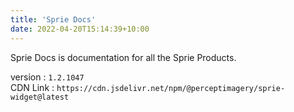 ```yaml
---
title: 'Sprie Docs'
date: 2022-04-20T15:14:39+10:00
---
```


Sprie Docs is documentation for all the Sprie Products.

version : `1.2.1047`  
CDN Link : `https://cdn.jsdelivr.net/npm/@perceptimagery/sprie-widget@latest`
